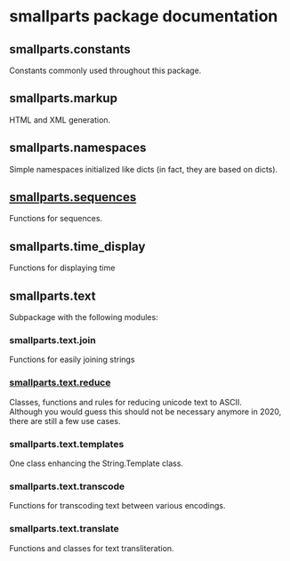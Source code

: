 # smallparts package documentation

## smallparts.constants

Constants commonly used throughout this package.

## smallparts.markup

HTML and XML generation.

## smallparts.namespaces

Simple namespaces initialized like dicts (in fact, they are based on dicts).

## [smallparts.sequences](./smallparts.sequences.md)

Functions for sequences.

## smallparts.time_display

Functions for displaying time

## smallparts.text

Subpackage with the following modules:

### smallparts.text.join

Functions for easily joining strings

### [smallparts.text.reduce](./smallparts.text.reduce.md)

Classes, functions and rules for reducing unicode text to ASCII.  
Although you would guess this should not be necessary anymore in 2020,
there are still a few use cases. 

### smallparts.text.templates

One class enhancing the String.Template class.

### smallparts.text.transcode

Functions for transcoding text between various encodings.

### smallparts.text.translate

Functions and classes for text transliteration.

